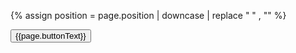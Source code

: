 {% assign position = page.position | downcase | replace " " , "" %}
<div class=
"{% if page.utilityClass %}
    grid-row
{% endif %}
padding-8">
  <div class=
  "{% if page.utilityClass %}
    {{ page.utilityClass }}
  {% else %}
     margin-4
  {% endif %}">
    <button
      type="button"
      class="usa-button usa-tooltip"
      data-position="{{position}}"
      title="{{page.text}}"
      data-classes = "{{page.dataClasses}}">
        {{page.buttonText}}
    </button>
  </div>
</div>